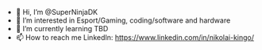 - 👋 Hi, I’m @SuperNinjaDK
- 👀 I’m interested in Esport/Gaming, coding/software and hardware
- 🌱 I’m currently learning TBD
- 📫 How to reach me LinkedIn: https://www.linkedin.com/in/nikolai-kingo/

<!---
SuperNinjaDK/SuperNinjaDK is a ✨ special ✨ repository because its `README.md` (this file) appears on your GitHub profile.
You can click the Preview link to take a look at your changes.
--->
